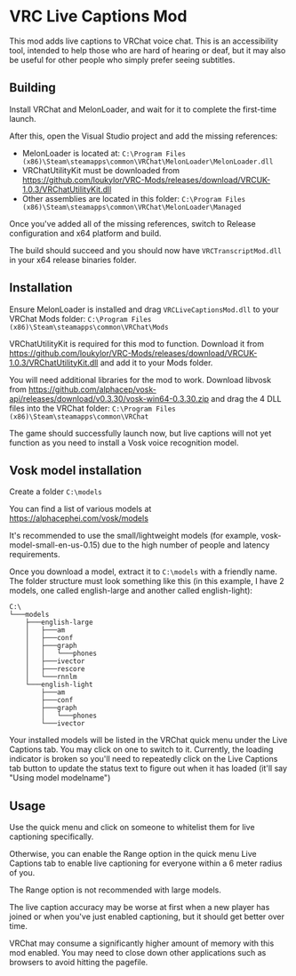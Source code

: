 # VRC Live Captions Mod

This mod adds live captions to VRChat voice chat. This is an accessibility tool, intended to help those who are hard of hearing or deaf, but it may also be useful for other people who simply prefer seeing subtitles.

## Building

Install VRChat and MelonLoader, and wait for it to complete the first-time launch.

After this, open the Visual Studio project and add the missing references:
 * MelonLoader is located at: `C:\Program Files (x86)\Steam\steamapps\common\VRChat\MelonLoader\MelonLoader.dll`
 * VRChatUtilityKit must be downloaded from https://github.com/loukylor/VRC-Mods/releases/download/VRCUK-1.0.3/VRChatUtilityKit.dll
 * Other assemblies are located in this folder: `C:\Program Files (x86)\Steam\steamapps\common\VRChat\MelonLoader\Managed`

Once you've added all of the missing references, switch to Release configuration and x64 platform and build.

The build should succeed and you should now have `VRCTranscriptMod.dll` in your x64 release binaries folder.

## Installation

Ensure MelonLoader is installed and drag `VRCLiveCaptionsMod.dll` to your VRChat Mods folder: `C:\Program Files (x86)\Steam\steamapps\common\VRChat\Mods`

VRChatUtilityKit is required for this mod to function. Download it from https://github.com/loukylor/VRC-Mods/releases/download/VRCUK-1.0.3/VRChatUtilityKit.dll and add it to your Mods folder.

You will need additional libraries for the mod to work. Download libvosk from https://github.com/alphacep/vosk-api/releases/download/v0.3.30/vosk-win64-0.3.30.zip and drag the 4 DLL files into the VRChat folder: `C:\Program Files (x86)\Steam\steamapps\common\VRChat`

The game should successfully launch now, but live captions will not yet function as you need to install a Vosk voice recognition model.

## Vosk model installation

Create a folder `C:\models`

You can find a list of various models at https://alphacephei.com/vosk/models

It's recommended to use the small/lightweight models (for example, vosk-model-small-en-us-0.15) due to the high number of people and latency requirements.

Once you download a model, extract it to `C:\models` with a friendly name. The folder structure must look something like this (in this example, I have 2 models, one called english-large and another called english-light):

```
C:\
└───models
    ├───english-large
    │   ├───am
    │   ├───conf
    │   ├───graph
    │   │   └───phones
    │   ├───ivector
    │   ├───rescore
    │   └───rnnlm
    └───english-light
        ├───am
        ├───conf
        ├───graph
        │   └───phones
        └───ivector
```

Your installed models will be listed in the VRChat quick menu under the Live Captions tab. You may click on one to switch to it. Currently, the loading indicator is broken so you'll need to repeatedly click on the Live Captions tab button to update the status text to figure out when it has loaded (it'll say "Using model modelname")


## Usage

Use the quick menu and click on someone to whitelist them for live captioning specifically.

Otherwise, you can enable the Range option in the quick menu Live Captions tab to enable live captioning for everyone within a 6 meter radius of you. 

The Range option is not recommended with large models.

The live caption accuracy may be worse at first when a new player has joined or when you've just enabled captioning, but it should get better over time.

VRChat may consume a significantly higher amount of memory with this mod enabled. You may need to close down other applications such as browsers to avoid hitting the pagefile.
